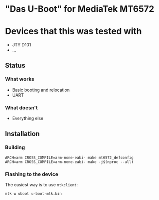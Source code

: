 # "Das U-Boot" for MediaTek MT6572
# Devices that this was tested with
* JTY D101
* ...

## Status
### What works
* Basic booting and relocation
* UART

### What doesn't
* Everything else

## Installation
### Building
```
ARCH=arm CROSS_COMPILE=arm-none-eabi- make mt6572_defconfig
ARCH=arm CROSS_COMPILE=arm-none-eabi- make -j$(nproc --all)
```

### Flashing to the device
The easiest way is to use `mtkclient`:
```
mtk w uboot u-boot-mtk.bin
```
